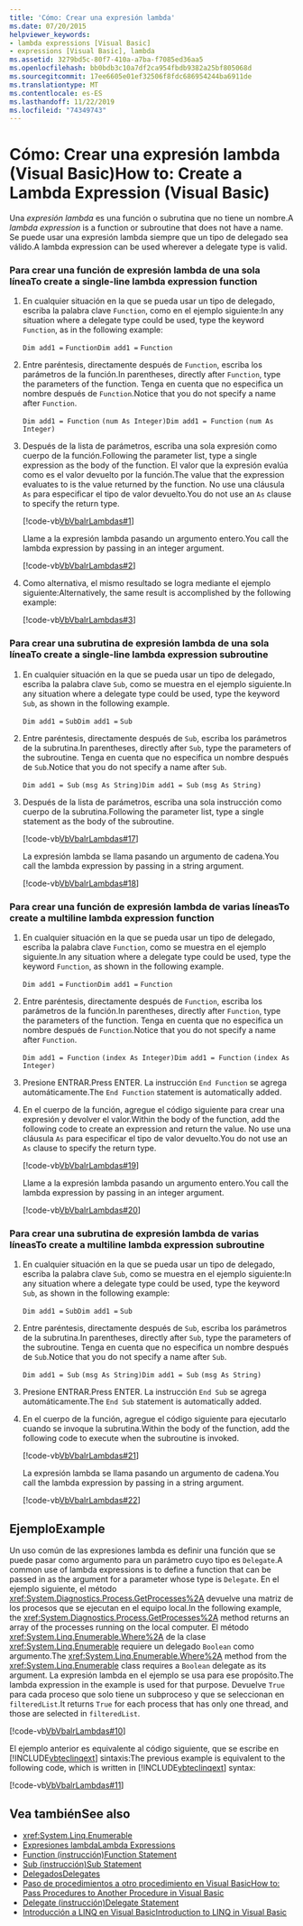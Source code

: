 ```yaml
---
title: 'Cómo: Crear una expresión lambda'
ms.date: 07/20/2015
helpviewer_keywords:
- lambda expressions [Visual Basic]
- expressions [Visual Basic], lambda
ms.assetid: 3279bd5c-80f7-410a-a7ba-f7085ed36aa5
ms.openlocfilehash: bb0bdb3c10a7df2ca954fbdb9382a25bf805068d
ms.sourcegitcommit: 17ee6605e01ef32506f8fdc686954244ba6911de
ms.translationtype: MT
ms.contentlocale: es-ES
ms.lasthandoff: 11/22/2019
ms.locfileid: "74349743"
---
```

# <a name="how-to-create-a-lambda-expression-visual-basic"></a><span data-ttu-id="88231-102">Cómo: Crear una expresión lambda (Visual Basic)</span><span class="sxs-lookup"><span data-stu-id="88231-102">How to: Create a Lambda Expression (Visual Basic)</span></span>
<span data-ttu-id="88231-103">Una *expresión lambda* es una función o subrutina que no tiene un nombre.</span><span class="sxs-lookup"><span data-stu-id="88231-103">A *lambda expression* is a function or subroutine that does not have a name.</span></span> <span data-ttu-id="88231-104">Se puede usar una expresión lambda siempre que un tipo de delegado sea válido.</span><span class="sxs-lookup"><span data-stu-id="88231-104">A lambda expression can be used wherever a delegate type is valid.</span></span>  
  
### <a name="to-create-a-single-line-lambda-expression-function"></a><span data-ttu-id="88231-105">Para crear una función de expresión lambda de una sola línea</span><span class="sxs-lookup"><span data-stu-id="88231-105">To create a single-line lambda expression function</span></span>  
  
1. <span data-ttu-id="88231-106">En cualquier situación en la que se pueda usar un tipo de delegado, escriba la palabra clave `Function`, como en el ejemplo siguiente:</span><span class="sxs-lookup"><span data-stu-id="88231-106">In any situation where a delegate type could be used, type the keyword `Function`, as in the following example:</span></span>  
  
     <span data-ttu-id="88231-107">`Dim add1 =`   `Function`</span><span class="sxs-lookup"><span data-stu-id="88231-107">`Dim add1 =`   `Function`</span></span>  
  
2. <span data-ttu-id="88231-108">Entre paréntesis, directamente después de `Function`, escriba los parámetros de la función.</span><span class="sxs-lookup"><span data-stu-id="88231-108">In parentheses, directly after `Function`, type the parameters of the function.</span></span> <span data-ttu-id="88231-109">Tenga en cuenta que no especifica un nombre después de `Function`.</span><span class="sxs-lookup"><span data-stu-id="88231-109">Notice that you do not specify a name after `Function`.</span></span>  
  
     <span data-ttu-id="88231-110">`Dim add1 = Function`   `(num As Integer)`</span><span class="sxs-lookup"><span data-stu-id="88231-110">`Dim add1 = Function`   `(num As Integer)`</span></span>  
  
3. <span data-ttu-id="88231-111">Después de la lista de parámetros, escriba una sola expresión como cuerpo de la función.</span><span class="sxs-lookup"><span data-stu-id="88231-111">Following the parameter list, type a single expression as the body of the function.</span></span> <span data-ttu-id="88231-112">El valor que la expresión evalúa como es el valor devuelto por la función.</span><span class="sxs-lookup"><span data-stu-id="88231-112">The value that the expression evaluates to is the value returned by the function.</span></span> <span data-ttu-id="88231-113">No use una cláusula `As` para especificar el tipo de valor devuelto.</span><span class="sxs-lookup"><span data-stu-id="88231-113">You do not use an `As` clause to specify the return type.</span></span>  
  
     [!code-vb[VbVbalrLambdas#1](~/samples/snippets/visualbasic/VS_Snippets_VBCSharp/VbVbalrLambdas/VB/Class1.vb#1)]  
  
     <span data-ttu-id="88231-114">Llame a la expresión lambda pasando un argumento entero.</span><span class="sxs-lookup"><span data-stu-id="88231-114">You call the lambda expression by passing in an integer argument.</span></span>  
  
     [!code-vb[VbVbalrLambdas#2](~/samples/snippets/visualbasic/VS_Snippets_VBCSharp/VbVbalrLambdas/VB/Class1.vb#2)]  
  
4. <span data-ttu-id="88231-115">Como alternativa, el mismo resultado se logra mediante el ejemplo siguiente:</span><span class="sxs-lookup"><span data-stu-id="88231-115">Alternatively, the same result is accomplished by the following example:</span></span>  
  
     [!code-vb[VbVbalrLambdas#3](~/samples/snippets/visualbasic/VS_Snippets_VBCSharp/VbVbalrLambdas/VB/Class1.vb#3)]  
  
### <a name="to-create-a-single-line-lambda-expression-subroutine"></a><span data-ttu-id="88231-116">Para crear una subrutina de expresión lambda de una sola línea</span><span class="sxs-lookup"><span data-stu-id="88231-116">To create a single-line lambda expression subroutine</span></span>  
  
1. <span data-ttu-id="88231-117">En cualquier situación en la que se pueda usar un tipo de delegado, escriba la palabra clave `Sub`, como se muestra en el ejemplo siguiente.</span><span class="sxs-lookup"><span data-stu-id="88231-117">In any situation where a delegate type could be used, type the keyword `Sub`, as shown in the following example.</span></span>  
  
     <span data-ttu-id="88231-118">`Dim add1 =`   `Sub`</span><span class="sxs-lookup"><span data-stu-id="88231-118">`Dim add1 =`   `Sub`</span></span>  
  
2. <span data-ttu-id="88231-119">Entre paréntesis, directamente después de `Sub`, escriba los parámetros de la subrutina.</span><span class="sxs-lookup"><span data-stu-id="88231-119">In parentheses, directly after `Sub`, type the parameters of the subroutine.</span></span> <span data-ttu-id="88231-120">Tenga en cuenta que no especifica un nombre después de `Sub`.</span><span class="sxs-lookup"><span data-stu-id="88231-120">Notice that you do not specify a name after `Sub`.</span></span>  
  
     <span data-ttu-id="88231-121">`Dim add1 = Sub`   `(msg As String)`</span><span class="sxs-lookup"><span data-stu-id="88231-121">`Dim add1 = Sub`   `(msg As String)`</span></span>  
  
3. <span data-ttu-id="88231-122">Después de la lista de parámetros, escriba una sola instrucción como cuerpo de la subrutina.</span><span class="sxs-lookup"><span data-stu-id="88231-122">Following the parameter list, type a single statement as the body of the subroutine.</span></span>  
  
     [!code-vb[VbVbalrLambdas#17](~/samples/snippets/visualbasic/VS_Snippets_VBCSharp/VbVbalrLambdas/VB/Class1.vb#17)]  
  
     <span data-ttu-id="88231-123">La expresión lambda se llama pasando un argumento de cadena.</span><span class="sxs-lookup"><span data-stu-id="88231-123">You call the lambda expression by passing in a string argument.</span></span>  
  
     [!code-vb[VbVbalrLambdas#18](~/samples/snippets/visualbasic/VS_Snippets_VBCSharp/VbVbalrLambdas/VB/Class1.vb#18)]  
  
### <a name="to-create-a-multiline-lambda-expression-function"></a><span data-ttu-id="88231-124">Para crear una función de expresión lambda de varias líneas</span><span class="sxs-lookup"><span data-stu-id="88231-124">To create a multiline lambda expression function</span></span>  
  
1. <span data-ttu-id="88231-125">En cualquier situación en la que se pueda usar un tipo de delegado, escriba la palabra clave `Function`, como se muestra en el ejemplo siguiente.</span><span class="sxs-lookup"><span data-stu-id="88231-125">In any situation where a delegate type could be used, type the keyword `Function`, as shown in the following example.</span></span>  
  
     <span data-ttu-id="88231-126">`Dim add1 =`   `Function`</span><span class="sxs-lookup"><span data-stu-id="88231-126">`Dim add1 =`   `Function`</span></span>  
  
2. <span data-ttu-id="88231-127">Entre paréntesis, directamente después de `Function`, escriba los parámetros de la función.</span><span class="sxs-lookup"><span data-stu-id="88231-127">In parentheses, directly after `Function`, type the parameters of the function.</span></span> <span data-ttu-id="88231-128">Tenga en cuenta que no especifica un nombre después de `Function`.</span><span class="sxs-lookup"><span data-stu-id="88231-128">Notice that you do not specify a name after `Function`.</span></span>  
  
     <span data-ttu-id="88231-129">`Dim add1 = Function`   `(index As Integer)`</span><span class="sxs-lookup"><span data-stu-id="88231-129">`Dim add1 = Function`   `(index As Integer)`</span></span>  
  
3. <span data-ttu-id="88231-130">Presione ENTRAR.</span><span class="sxs-lookup"><span data-stu-id="88231-130">Press ENTER.</span></span> <span data-ttu-id="88231-131">La instrucción `End Function` se agrega automáticamente.</span><span class="sxs-lookup"><span data-stu-id="88231-131">The `End Function` statement is automatically added.</span></span>  
  
4. <span data-ttu-id="88231-132">En el cuerpo de la función, agregue el código siguiente para crear una expresión y devolver el valor.</span><span class="sxs-lookup"><span data-stu-id="88231-132">Within the body of the function, add the following code to create an expression and return the value.</span></span> <span data-ttu-id="88231-133">No use una cláusula `As` para especificar el tipo de valor devuelto.</span><span class="sxs-lookup"><span data-stu-id="88231-133">You do not use an `As` clause to specify the return type.</span></span>  
  
     [!code-vb[VbVbalrLambdas#19](~/samples/snippets/visualbasic/VS_Snippets_VBCSharp/VbVbalrLambdas/VB/Class1.vb#19)]  
  
     <span data-ttu-id="88231-134">Llame a la expresión lambda pasando un argumento entero.</span><span class="sxs-lookup"><span data-stu-id="88231-134">You call the lambda expression by passing in an integer argument.</span></span>  
  
     [!code-vb[VbVbalrLambdas#20](~/samples/snippets/visualbasic/VS_Snippets_VBCSharp/VbVbalrLambdas/VB/Class1.vb#20)]  
  
### <a name="to-create-a-multiline-lambda-expression-subroutine"></a><span data-ttu-id="88231-135">Para crear una subrutina de expresión lambda de varias líneas</span><span class="sxs-lookup"><span data-stu-id="88231-135">To create a multiline lambda expression subroutine</span></span>  
  
1. <span data-ttu-id="88231-136">En cualquier situación en la que se pueda usar un tipo de delegado, escriba la palabra clave `Sub`, como se muestra en el ejemplo siguiente:</span><span class="sxs-lookup"><span data-stu-id="88231-136">In any situation where a delegate type could be used, type the keyword `Sub`, as shown in the following example:</span></span>  
  
     <span data-ttu-id="88231-137">`Dim add1 =`   `Sub`</span><span class="sxs-lookup"><span data-stu-id="88231-137">`Dim add1 =`   `Sub`</span></span>  
  
2. <span data-ttu-id="88231-138">Entre paréntesis, directamente después de `Sub`, escriba los parámetros de la subrutina.</span><span class="sxs-lookup"><span data-stu-id="88231-138">In parentheses, directly after `Sub`, type the parameters of the subroutine.</span></span> <span data-ttu-id="88231-139">Tenga en cuenta que no especifica un nombre después de `Sub`.</span><span class="sxs-lookup"><span data-stu-id="88231-139">Notice that you do not specify a name after `Sub`.</span></span>  
  
     <span data-ttu-id="88231-140">`Dim add1 = Sub`  `(msg As String)`</span><span class="sxs-lookup"><span data-stu-id="88231-140">`Dim add1 = Sub`  `(msg As String)`</span></span>  
  
3. <span data-ttu-id="88231-141">Presione ENTRAR.</span><span class="sxs-lookup"><span data-stu-id="88231-141">Press ENTER.</span></span> <span data-ttu-id="88231-142">La instrucción `End Sub` se agrega automáticamente.</span><span class="sxs-lookup"><span data-stu-id="88231-142">The `End Sub` statement is automatically added.</span></span>  
  
4. <span data-ttu-id="88231-143">En el cuerpo de la función, agregue el código siguiente para ejecutarlo cuando se invoque la subrutina.</span><span class="sxs-lookup"><span data-stu-id="88231-143">Within the body of the function, add the following code to execute when the subroutine is invoked.</span></span>  
  
     [!code-vb[VbVbalrLambdas#21](~/samples/snippets/visualbasic/VS_Snippets_VBCSharp/VbVbalrLambdas/VB/Class1.vb#21)]  
  
     <span data-ttu-id="88231-144">La expresión lambda se llama pasando un argumento de cadena.</span><span class="sxs-lookup"><span data-stu-id="88231-144">You call the lambda expression by passing in a string argument.</span></span>  
  
     [!code-vb[VbVbalrLambdas#22](~/samples/snippets/visualbasic/VS_Snippets_VBCSharp/VbVbalrLambdas/VB/Class1.vb#22)]  
  
## <a name="example"></a><span data-ttu-id="88231-145">Ejemplo</span><span class="sxs-lookup"><span data-stu-id="88231-145">Example</span></span>  
 <span data-ttu-id="88231-146">Un uso común de las expresiones lambda es definir una función que se puede pasar como argumento para un parámetro cuyo tipo es `Delegate`.</span><span class="sxs-lookup"><span data-stu-id="88231-146">A common use of lambda expressions is to define a function that can be passed in as the argument for a parameter whose type is `Delegate`.</span></span> <span data-ttu-id="88231-147">En el ejemplo siguiente, el método <xref:System.Diagnostics.Process.GetProcesses%2A> devuelve una matriz de los procesos que se ejecutan en el equipo local.</span><span class="sxs-lookup"><span data-stu-id="88231-147">In the following example, the <xref:System.Diagnostics.Process.GetProcesses%2A> method returns an array of the processes running on the local computer.</span></span> <span data-ttu-id="88231-148">El método <xref:System.Linq.Enumerable.Where%2A> de la clase <xref:System.Linq.Enumerable> requiere un delegado `Boolean` como argumento.</span><span class="sxs-lookup"><span data-stu-id="88231-148">The <xref:System.Linq.Enumerable.Where%2A> method from the <xref:System.Linq.Enumerable> class requires a `Boolean` delegate as its argument.</span></span> <span data-ttu-id="88231-149">La expresión lambda en el ejemplo se usa para ese propósito.</span><span class="sxs-lookup"><span data-stu-id="88231-149">The lambda expression in the example is used for that purpose.</span></span> <span data-ttu-id="88231-150">Devuelve `True` para cada proceso que solo tiene un subproceso y que se seleccionan en `filteredList`.</span><span class="sxs-lookup"><span data-stu-id="88231-150">It returns `True` for each process that has only one thread, and those are selected in `filteredList`.</span></span>  
  
 [!code-vb[VbVbalrLambdas#10](~/samples/snippets/visualbasic/VS_Snippets_VBCSharp/VbVbalrLambdas/VB/Class4.vb#10)]  
  
 <span data-ttu-id="88231-151">El ejemplo anterior es equivalente al código siguiente, que se escribe en [!INCLUDE[vbteclinqext](~/includes/vbteclinqext-md.md)] sintaxis:</span><span class="sxs-lookup"><span data-stu-id="88231-151">The previous example is equivalent to the following code, which is written in [!INCLUDE[vbteclinqext](~/includes/vbteclinqext-md.md)] syntax:</span></span>  
  
 [!code-vb[VbVbalrLambdas#11](~/samples/snippets/visualbasic/VS_Snippets_VBCSharp/VbVbalrLambdas/VB/Class5.vb#11)]  
  
## <a name="see-also"></a><span data-ttu-id="88231-152">Vea también</span><span class="sxs-lookup"><span data-stu-id="88231-152">See also</span></span>

- <xref:System.Linq.Enumerable>
- [<span data-ttu-id="88231-153">Expresiones lambda</span><span class="sxs-lookup"><span data-stu-id="88231-153">Lambda Expressions</span></span>](./lambda-expressions.md)
- [<span data-ttu-id="88231-154">Function (instrucción)</span><span class="sxs-lookup"><span data-stu-id="88231-154">Function Statement</span></span>](../../../../visual-basic/language-reference/statements/function-statement.md)
- [<span data-ttu-id="88231-155">Sub (instrucción)</span><span class="sxs-lookup"><span data-stu-id="88231-155">Sub Statement</span></span>](../../../../visual-basic/language-reference/statements/sub-statement.md)
- [<span data-ttu-id="88231-156">Delegados</span><span class="sxs-lookup"><span data-stu-id="88231-156">Delegates</span></span>](../../../../visual-basic/programming-guide/language-features/delegates/index.md)
- [<span data-ttu-id="88231-157">Paso de procedimientos a otro procedimiento en Visual Basic</span><span class="sxs-lookup"><span data-stu-id="88231-157">How to: Pass Procedures to Another Procedure in Visual Basic</span></span>](../../../../visual-basic/programming-guide/language-features/delegates/how-to-pass-procedures-to-another-procedure.md)
- [<span data-ttu-id="88231-158">Delegate (instrucción)</span><span class="sxs-lookup"><span data-stu-id="88231-158">Delegate Statement</span></span>](../../../../visual-basic/language-reference/statements/delegate-statement.md)
- [<span data-ttu-id="88231-159">Introducción a LINQ en Visual Basic</span><span class="sxs-lookup"><span data-stu-id="88231-159">Introduction to LINQ in Visual Basic</span></span>](../../../../visual-basic/programming-guide/language-features/linq/introduction-to-linq.md)
